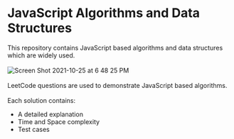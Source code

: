 # JavaScript Algorithms and Data Structures
This repository contains JavaScript based algorithms and data structures which are widely used.
<br /><br />
![Screen Shot 2021-10-25 at 6 48 25 PM](https://user-images.githubusercontent.com/64110146/138642086-249f7975-1b1b-4ae9-876c-b856ff7fe91a.png)
<br /><br />
LeetCode questions are used to demonstrate JavaScript based algorithms.
<br /><br />
Each solution contains:
* A detailed explanation
* Time and Space complexity
* Test cases 
